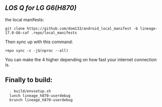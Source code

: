 _LOS Q for LG G6(H870)_
---------------------------

the local manifests:

	git clone https://github.com/dom133/android_local_manifest -b lineage-17.0-G6-caf .repo/local_manifests

Then sync up with this command:

	repo sync -c -j$(nproc --all) 
	
You can make the 4 higher depending on how fast your internet connection is. 

Finally to build:
-----------------

```bash
  . build/envsetup.sh
  lunch lineage_h870-userdebug
  brunch lineage_h870-userdebug
```

